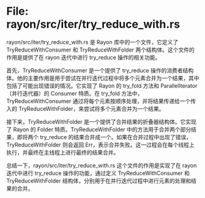 # File: rayon/src/iter/try_reduce_with.rs

rayon/src/iter/try_reduce_with.rs 是 Rayon 库中的一个文件，它定义了 TryReduceWithConsumer 和 TryReduceWithFolder 两个结构体。这个文件的作用是提供了在 rayon 迭代中进行 try_reduce 操作的相关功能。

首先，TryReduceWithConsumer 是一个提供了 try_reduce 操作的消费者结构体。他的主要作用是用于尝试在并行迭代过程中将多个元素合并为一个结果，其中包括了可能出现错误的情况。它实现了 Rayon 的 try_fold 方法和 ParallelIterator （并行迭代器）的 Consumer 特质。在 try_fold 方法中，TryReduceWithConsumer 通过将每个元素按顺序处理，并将结果传递给一个传入的 TryReduceWithFolder，来尝试将多个元素合并为一个结果。

接下来，TryReduceWithFolder 是一个提供了合并结果的折叠器结构体。它实现了 Rayon 的 Folder 特质。TryReduceWithFolder 中的方法用于合并两个部分结果，即将两个 try_reduce 的结果合并成一个。如果在合并过程中出现了错误，TryReduceWithFolder 则会返回 Err，表示合并失败。这一过程会在每个线程上执行，并最终在主线程上进行最终的结果合并。

总结一下，rayon/src/iter/try_reduce_with.rs 这个文件的作用是实现了在 rayon 迭代中进行 try_reduce 操作的功能，通过定义 TryReduceWithConsumer 和 TryReduceWithFolder 结构体，分别用于在并行迭代过程中进行元素的处理和结果的合并。

